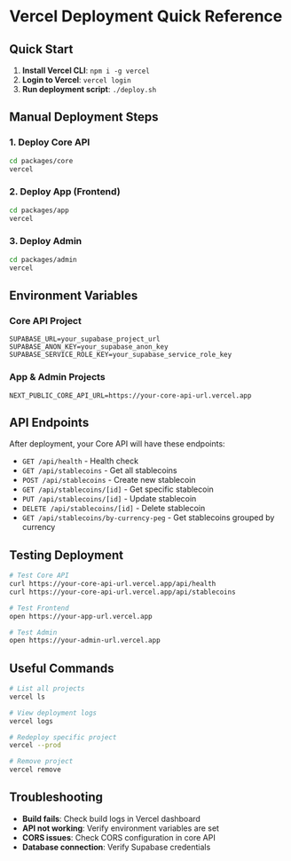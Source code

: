 # Vercel Deployment Quick Reference

## Quick Start

1. **Install Vercel CLI**: `npm i -g vercel`
2. **Login to Vercel**: `vercel login`
3. **Run deployment script**: `./deploy.sh`

## Manual Deployment Steps

### 1. Deploy Core API

```bash
cd packages/core
vercel
```

### 2. Deploy App (Frontend)

```bash
cd packages/app
vercel
```

### 3. Deploy Admin

```bash
cd packages/admin
vercel
```

## Environment Variables

### Core API Project

```
SUPABASE_URL=your_supabase_project_url
SUPABASE_ANON_KEY=your_supabase_anon_key
SUPABASE_SERVICE_ROLE_KEY=your_supabase_service_role_key
```

### App & Admin Projects

```
NEXT_PUBLIC_CORE_API_URL=https://your-core-api-url.vercel.app
```

## API Endpoints

After deployment, your Core API will have these endpoints:

- `GET /api/health` - Health check
- `GET /api/stablecoins` - Get all stablecoins
- `POST /api/stablecoins` - Create new stablecoin
- `GET /api/stablecoins/[id]` - Get specific stablecoin
- `PUT /api/stablecoins/[id]` - Update stablecoin
- `DELETE /api/stablecoins/[id]` - Delete stablecoin
- `GET /api/stablecoins/by-currency-peg` - Get stablecoins grouped by currency

## Testing Deployment

```bash
# Test Core API
curl https://your-core-api-url.vercel.app/api/health
curl https://your-core-api-url.vercel.app/api/stablecoins

# Test Frontend
open https://your-app-url.vercel.app

# Test Admin
open https://your-admin-url.vercel.app
```

## Useful Commands

```bash
# List all projects
vercel ls

# View deployment logs
vercel logs

# Redeploy specific project
vercel --prod

# Remove project
vercel remove
```

## Troubleshooting

- **Build fails**: Check build logs in Vercel dashboard
- **API not working**: Verify environment variables are set
- **CORS issues**: Check CORS configuration in core API
- **Database connection**: Verify Supabase credentials
